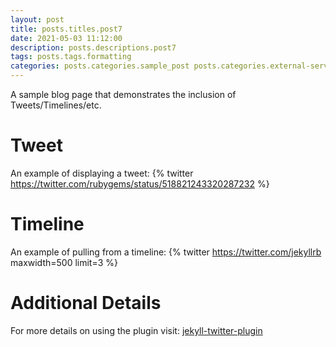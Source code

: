 ```yaml
---
layout: post
title: posts.titles.post7
date: 2021-05-03 11:12:00
description: posts.descriptions.post7
tags: posts.tags.formatting
categories: posts.categories.sample_post posts.categories.external-service
---
```

A sample blog page that demonstrates the inclusion of Tweets/Timelines/etc.

# Tweet
An example of displaying a tweet:
{% twitter https://twitter.com/rubygems/status/518821243320287232 %}

# Timeline
An example of pulling from a timeline:
{% twitter https://twitter.com/jekyllrb maxwidth=500 limit=3 %}

# Additional Details
For more details on using the plugin visit: [jekyll-twitter-plugin](https://github.com/rob-murray/jekyll-twitter-plugin)
